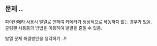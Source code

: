 ## 문제 ..

파이카메라 사용시 발열로 인하여 카메라가 정상적으로 작동하지 않는 경우가 있음.   
쿨링팬 사용등의 방법을 이용하여 발열을 줄일 수 있음.   

발열 문제 해결방안을 생각하기 ..!!
